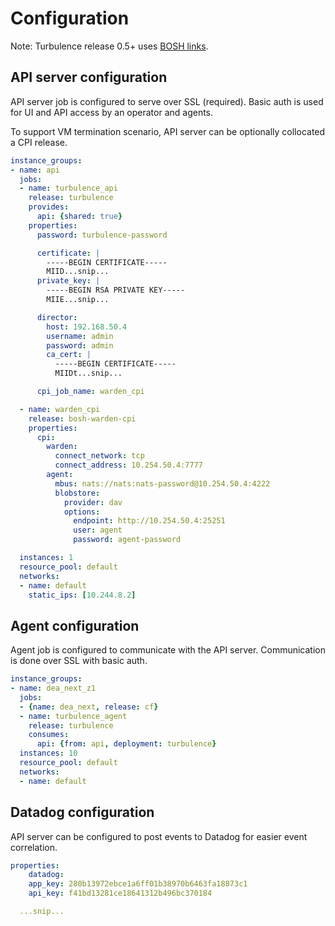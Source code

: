 # Configuration

Note: Turbulence release 0.5+ uses [BOSH links](https://bosh.io/docs/links.html).

## API server configuration

API server job is configured to serve over SSL (required). Basic auth is used for UI and API access by an operator and agents.

To support VM termination scenario, API server can be optionally collocated a CPI release.

```yaml
instance_groups:
- name: api
  jobs:
  - name: turbulence_api
    release: turbulence
    provides:
      api: {shared: true}
    properties:
      password: turbulence-password

      certificate: |
        -----BEGIN CERTIFICATE-----
        MIID...snip...
      private_key: |
        -----BEGIN RSA PRIVATE KEY-----
        MIIE...snip...

      director:
        host: 192.168.50.4
        username: admin
        password: admin
        ca_cert: |
          -----BEGIN CERTIFICATE-----
          MIIDt...snip...

      cpi_job_name: warden_cpi

  - name: warden_cpi
    release: bosh-warden-cpi
    properties:
      cpi:
        warden:
          connect_network: tcp
          connect_address: 10.254.50.4:7777
        agent:
          mbus: nats://nats:nats-password@10.254.50.4:4222
          blobstore:
            provider: dav
            options:
              endpoint: http://10.254.50.4:25251
              user: agent
              password: agent-password

  instances: 1
  resource_pool: default
  networks:
  - name: default
    static_ips: [10.244.8.2]
```

## Agent configuration

Agent job is configured to communicate with the API server. Communication is done over SSL with basic auth.

```yaml
instance_groups:
- name: dea_next_z1
  jobs:
  - {name: dea_next, release: cf}
  - name: turbulence_agent
    release: turbulence
    consumes:
      api: {from: api, deployment: turbulence}
  instances: 10
  resource_pool: default
  networks:
  - name: default
```

## Datadog configuration

API server can be configured to post events to Datadog for easier event correlation.

```yaml
properties:
	datadog:
    app_key: 280b13972ebce1a6ff01b38970b6463fa18873c1
    api_key: f41bd13281ce18641312b496bc370184

  ...snip...
```
